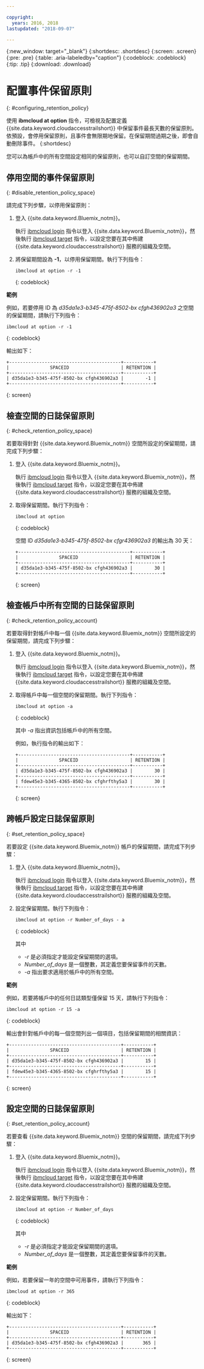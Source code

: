 ```yaml
---

copyright:
  years: 2016, 2018
lastupdated: "2018-09-07"

---
```


{:new_window: target="_blank"}
{:shortdesc: .shortdesc}
{:screen: .screen}
{:pre: .pre}
{:table: .aria-labeledby="caption"}
{:codeblock: .codeblock}
{:tip: .tip}
{:download: .download}


# 配置事件保留原則
{: #configuring_retention_policy}

使用 **ibmcloud at option** 指令，可檢視及配置定義 {{site.data.keyword.cloudaccesstrailshort}}
中保留事件最長天數的保留原則。依預設，會停用保留原則，且事件會無限期地保留。在保留期間過期之後，即會自動刪除事件。
{:shortdesc}

您可以為帳戶中的所有空間設定相同的保留原則，也可以自訂空間的保留期間。 


## 停用空間的事件保留原則
{: #disable_retention_policy_space}

請完成下列步驟，以停用保留原則：

1. 登入 {{site.data.keyword.Bluemix_notm}}。 

    執行 [ibmcloud login](/docs/cli/reference/ibmcloud/bx_cli.html#ibmcloud_login) 指令以登入 {{site.data.keyword.Bluemix_notm}}，然後執行 [ibmcloud target](/docs/cli/reference/ibmcloud/bx_cli.html#ibmcloud_target) 指令，以設定您要在其中佈建 {{site.data.keyword.cloudaccesstrailshort}} 服務的組織及空間。
	
2. 將保留期間設為 **-1**，以停用保留期間。執行下列指令：

    ```
    ibmcloud at option -r -1
    ```
    {: codeblock}
    
**範例**
    
例如，若要停用 ID 為 *d35da1e3-b345-475f-8502-bx cfgh436902a3* 之空間的保留期間，請執行下列指令：

```
ibmcloud at option -r -1
```
{: codeblock}

輸出如下：

```
+-----------------------------------------+-----------+
|               SPACEID                   | RETENTION |
+-----------------------------------------+-----------+
| d35da1e3-b345-475f-8502-bx cfgh436902a3 |        -1 |
+-----------------------------------------+-----------+
```
{: screen} 



## 檢查空間的日誌保留原則
{: #check_retention_policy_space}

若要取得針對 {{site.data.keyword.Bluemix_notm}} 空間所設定的保留期間，請完成下列步驟：

1. 登入 {{site.data.keyword.Bluemix_notm}}。 

    執行 [ibmcloud login](/docs/cli/reference/ibmcloud/bx_cli.html#ibmcloud_login) 指令以登入 {{site.data.keyword.Bluemix_notm}}，然後執行 [ibmcloud target](/docs/cli/reference/ibmcloud/bx_cli.html#ibmcloud_target) 指令，以設定您要在其中佈建 {{site.data.keyword.cloudaccesstrailshort}} 服務的組織及空間。
	
2. 取得保留期間。執行下列指令：

    ```
    ibmcloud at option
    ```
    {: codeblock}

    空間 ID *d35da1e3-b345-475f-8502-bx cfgr436902a3* 的輸出為 30 天：

    ```
    +-----------------------------------------+-----------+
    |               SPACEID                   | RETENTION |
    +-----------------------------------------+-----------+
    | d35da1e3-b345-475f-8502-bx cfgh436902a3 |        30 |
    +-----------------------------------------+-----------+
    ```
    {: screen}
    

## 檢查帳戶中所有空間的日誌保留原則
{: #check_retention_policy_account}

若要取得針對帳戶中每一個 {{site.data.keyword.Bluemix_notm}} 空間所設定的保留期間，請完成下列步驟：

1. 登入 {{site.data.keyword.Bluemix_notm}}。 

    執行 [ibmcloud login](/docs/cli/reference/ibmcloud/bx_cli.html#ibmcloud_login) 指令以登入 {{site.data.keyword.Bluemix_notm}}，然後執行 [ibmcloud target](/docs/cli/reference/ibmcloud/bx_cli.html#ibmcloud_target) 指令，以設定您要在其中佈建 {{site.data.keyword.cloudaccesstrailshort}} 服務的組織及空間。
    
2. 取得帳戶中每一個空間的保留期間。執行下列指令：

    ```
    ibmcloud at option -a
    ```
    {: codeblock}
	
	其中 *-a* 指出資訊包括帳戶中的所有空間。

    例如，執行指令的輸出如下：

    ```
    +-----------------------------------------+-----------+
    |               SPACEID                   | RETENTION |
    +-----------------------------------------+-----------+
    | d35da1e3-b345-475f-8502-bx cfgh436902a3 |        30 |
    +-----------------------------------------+-----------+
    | fdew45e3-b345-4365-8502-bx cfghrfthy5a3 |        30 |
    +-----------------------------------------+-----------+
    ```
    {: screen}
    

## 跨帳戶設定日誌保留原則
{: #set_retention_policy_space}

若要設定 {{site.data.keyword.Bluemix_notm}} 帳戶的保留期間，請完成下列步驟：

1. 登入 {{site.data.keyword.Bluemix_notm}}。 

    執行 [ibmcloud login](/docs/cli/reference/ibmcloud/bx_cli.html#ibmcloud_login) 指令以登入 {{site.data.keyword.Bluemix_notm}}，然後執行 [ibmcloud target](/docs/cli/reference/ibmcloud/bx_cli.html#ibmcloud_target) 指令，以設定您要在其中佈建 {{site.data.keyword.cloudaccesstrailshort}} 服務的組織及空間。
	
2. 設定保留期間。執行下列指令：

    ```
    ibmcloud at option -r Number_of_days - a
    ```
    {: codeblock}
    
    其中 
	* *-r* 是必須指定才能設定保留期間的選項。
	* *Number_of_days* 是一個整數，其定義您要保留事件的天數。 
	* *-a* 指出要求適用於帳戶中的所有空間。
    
    
**範例**
    
例如，若要將帳戶中的任何日誌類型僅保留 15 天，請執行下列指令：

```
ibmcloud at option -r 15 -a
```
{: codeblock}

輸出會針對帳戶中的每一個空間列出一個項目，包括保留期間的相關資訊：

```
+-----------------------------------------+-----------+
|               SPACEID                   | RETENTION |
+-----------------------------------------+-----------+
| d35da1e3-b345-475f-8502-bx cfgh436902a3 |        15 |
+-----------------------------------------+-----------+
| fdew45e3-b345-4365-8502-bx cfghrfthy5a3 |        15 |
+-----------------------------------------+-----------+
```
{: screen}

## 設定空間的日誌保留原則
{: #set_retention_policy_account}

若要查看 {{site.data.keyword.Bluemix_notm}} 空間的保留期間，請完成下列步驟：

1. 登入 {{site.data.keyword.Bluemix_notm}}。 

    執行 [ibmcloud login](/docs/cli/reference/ibmcloud/bx_cli.html#ibmcloud_login) 指令以登入 {{site.data.keyword.Bluemix_notm}}，然後執行 [ibmcloud target](/docs/cli/reference/ibmcloud/bx_cli.html#ibmcloud_target) 指令，以設定您要在其中佈建 {{site.data.keyword.cloudaccesstrailshort}} 服務的組織及空間。
    
2. 設定保留期間。執行下列指令：

    ```
    ibmcloud at option -r Number_of_days
    ```
    {: codeblock}
    
    其中 
	* *-r* 是必須指定才能設定保留期間的選項。
	* *Number_of_days* 是一個整數，其定義您要保留事件的天數。
    
    
**範例**
    
例如，若要保留一年的空間中可用事件，請執行下列指令：

```
ibmcloud at option -r 365
```
{: codeblock}

輸出如下：

```
+-----------------------------------------+-----------+
|               SPACEID                   | RETENTION |
+-----------------------------------------+-----------+
| d35da1e3-b345-475f-8502-bx cfgh436902a3 |       365 |
+-----------------------------------------+-----------+
```
{: screen}


